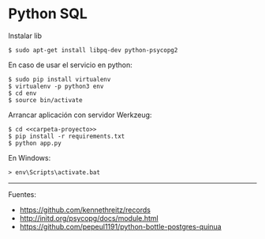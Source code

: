 # Python SQL

Instalar lib

    $ sudo apt-get install libpq-dev python-psycopg2

En caso de usar el servicio en python:

    $ sudo pip install virtualenv
    $ virtualenv -p python3 env
    $ cd env
    $ source bin/activate

Arrancar aplicación con servidor Werkzeug:

    $ cd <<carpeta-proyecto>>
    $ pip install -r requirements.txt
    $ python app.py

En Windows:

    > env\Scripts\activate.bat

---

Fuentes:

+ https://github.com/kennethreitz/records
+ http://initd.org/psycopg/docs/module.html
+ https://github.com/pepeul1191/python-bottle-postgres-quinua